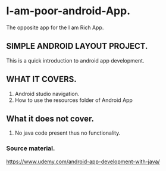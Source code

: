 # I-am-poor-android-App.
 The opposite app for the I am Rich App.

## SIMPLE ANDROID LAYOUT PROJECT.
This is a quick introduction to android app development.
## WHAT IT COVERS.
1. Android studio navigation.
2. How to use the resources folder of Android App

## What it does not cover.
1. No java code present thus no functionality.

### Source material.
https://www.udemy.com/android-app-development-with-java/

